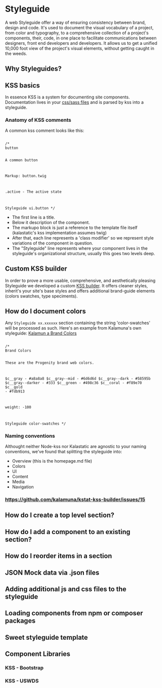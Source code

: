 # Styleguide

 A web Styleguide offer a way of ensuring consistency between brand, design and code.
 It's used to document the visual vocabulary of a project, from color and typography, to a comprehensive collection of a project's components, their, code, in one place to facilitate communications between designers, front end developers and developers. It allows us to get a unified 10,000 foot view of the project's visual elements, without getting caught in the weeds.  

## Why Styleguides?


## KSS basics
In essence KSS is a system for documenting site components.
Documentation lives in your [css/sass files](https://github.com/kss-node/kss-node#kss-node) and is parsed by kss into a styleguide.

### Anatomy of KSS comments

A common kss comment looks like this:

<code>
/*
button

A common button

Markup: button.twig

.active - The active state

Styleguide ui.button
*/
</code>

- The first line is a title.
- Below it description of the component.
- The markupo block is just a reference to the template file itself (kalastatic's kss implementation assumes twig)
- After that, each line represents a 'class modifier' so we represent style variations of the component in question.
- The "Styleguide" line represents where your component lives in the styleguide's  organizational structure, usually this goes two levels deep.

## Custom KSS builder

In order to prove a more usable, comprehensive, and aesthetically pleasing Styleguide we developed a custom [KSS builder](https://github.com/kalamuna/kstat-kss-builder). It offers cleaner styles, inherit's your site's base styles and offers additional brand-guide elements (colors swatches, type speciments).

## How do I document colors

Any ```Styleguide xx.xxxxxx``` section  containing the string 'color-swatches' will be processed as such. Here's an example from Kalamuna's own styleguide: [Kalamun a Brand Colors](https://blog.kalamuna.com/kalastatic/styleguide/section-color-swatches.html)

<code>
/*
Brand Colors

These are the Progenity brand web colors.

$c__gray - #a8a8a8
$c__gray--mid - #6d6d6d
$c__gray--dark - #58595b
$c__gray--darker - #333
$c__green - #498c36
$c__coral - #f89e70
$c__gold - #fdb913

weight: -100

Styleguide color-swatches
*/
</code>


### Naming conventions

Althought neither Node-kss nor Kalastatic are agnostic to your naming conventions, we've found that splitting the styleguide into:
* Overview (this is the homepage.md file)
* Colors
* UI
* Content
* Media
* Navigation


### https://github.com/kalamuna/kstat-kss-builder/issues/15
## How do I create a top level section?
## How do I add a component to an existing section?
## How do I reorder items in a section
## JSON Mock data via .json files
## Adding additional js and css files to the styleguide
## Loading components from npm or composer packages
## Sweet styleguide template
## Component Libraries
### KSS - Bootstrap
### KSS - USWDS
